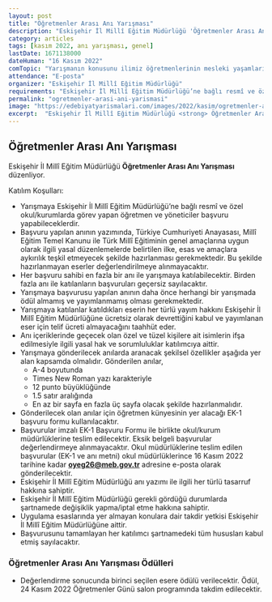 ```yaml
---
layout: post
title: "Öğretmenler Arası Anı Yarışması"
description: "Eskişehir İl Millî Eğitim Müdürlüğü 'Öğretmenler Arası Anı Yarışması' düzenliyor."
category: articles
tags: [kasım 2022, anı yarışması, genel]
lastDate: 1671138000
dateHuman: "16 Kasım 2022"
comTopic: "Yarışmanın konusunu ilimiz öğretmenlerinin mesleki yaşamlarında eğitim öğretim ile ilgili yaşanmışlıkları oluşturmaktadır."
attendance: "E-posta"
organizer: "Eskişehir İl Millî Eğitim Müdürlüğü"
requirements: "Eskişehir İl Millî Eğitim Müdürlüğü’ne bağlı resmî ve özel okul/kurumlarda görev yapan öğretmen ve yöneticiler katılabilir."
permalink: "ogretmenler-arasi-ani-yarismasi"
image: "https://edebiyatyarismalari.com/images/2022/kasim/ogretmenler-arasi-ani-yarismasi.jpg"
excerpt:  "Eskişehir İl Millî Eğitim Müdürlüğü <strong> Öğretmenler Arası Anı Yarışması </strong> düzenliyor."
---
```


## Öğretmenler Arası Anı Yarışması
Eskişehir İl Millî Eğitim Müdürlüğü **Öğretmenler Arası Anı Yarışması** düzenliyor.  

Katılım Koşulları:
- Yarışmaya Eskişehir İl Millî Eğitim Müdürlüğü’ne bağlı resmî ve özel okul/kurumlarda görev yapan öğretmen ve yöneticiler başvuru yapabileceklerdir.  
- Başvuru yapılan anının yazımında, Türkiye Cumhuriyeti Anayasası, Millî Eğitim Temel Kanunu ile Türk Millî Eğitiminin genel amaçlarına uygun olarak ilgili yasal düzenlemelerde belirtilen ilke, esas ve amaçlara aykırılık teşkil etmeyecek şekilde hazırlanması gerekmektedir. Bu şekilde hazırlanmayan eserler değerlendirilmeye alınmayacaktır.  
- Her başvuru sahibi en fazla bir anı ile yarışmaya katılabilecektir. Birden fazla anı ile katılanların başvuruları geçersiz sayılacaktır.  
- Yarışmaya başvurusu yapılan anının daha önce herhangi bir yarışmada ödül almamış ve yayımlanmamış olması gerekmektedir.  
- Yarışmaya katılanlar katıldıkları eserin her türlü yayım hakkını Eskişehir İl Millî Eğitim 
Müdürlüğüne ücretsiz olarak devrettiğini kabul ve yayımlanan eser için telif ücreti almayacağını taahhüt eder.  
- Anı içeriklerinde geçecek olan özel ve tüzel kişilere ait isimlerin ifşa edilmesiyle ilgili yasal hak ve sorumluluklar katılımcıya aittir.  
- Yarışmaya gönderilecek anılarda aranacak şekilsel özellikler aşağıda yer alan kapsamda olmalıdır. Gönderilen anılar, 
    - A-4 boyutunda 
    - Times New Roman yazı karakteriyle  
    - 12 punto büyüklüğünde 
    - 1.5 satır aralığında 
    - En az bir sayfa en fazla üç sayfa olacak şekilde hazırlanmalıdır.  
- Gönderilecek olan anılar için öğretmen künyesinin yer alacağı EK-1 başvuru formu kullanılacaktır.
- Başvurular imzalı EK-1 Başvuru Formu ile birlikte okul/kurum müdürlüklerine teslim edilecektir. 
Eksik belgeli başvurular değerlendirmeye alınmayacaktır. Okul müdürlüklerine teslim edilen başvurular (EK-1 ve anı metni) okul müdürlüklerince 16 Kasım 2022 tarihine kadar **oyeg26@meb.gov.tr** adresine e-posta olarak gönderilecektir.  
- Eskişehir İl Millî Eğitim Müdürlüğü anı yazımı ile ilgili her türlü tasarruf hakkına sahiptir.  
- Eskişehir İl Millî Eğitim Müdürlüğü gerekli gördüğü durumlarda şartnamede değişiklik yapma/iptal etme hakkına sahiptir.  
- Uygulama esaslarında yer almayan konulara dair takdir yetkisi Eskişehir İl Millî Eğitim Müdürlüğüne aittir.  
- Başvurusunu tamamlayan her katılımcı şartnamedeki tüm hususları kabul etmiş sayılacaktır.  


### Öğretmenler Arası Anı Yarışması Ödülleri
- Değerlendirme sonucunda birinci seçilen esere ödülü verilecektir. Ödül, 24 Kasım 2022 Öğretmenler Günü salon programında takdim edilecektir.